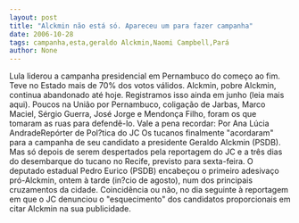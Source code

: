 ```yaml
---
layout: post
title: "Alckmin não está só. Apareceu um para fazer campanha"
date: 2006-10-28
tags: campanha,esta,geraldo Alckmin,Naomi Campbell,Pará
author: None
---
```

Lula liderou a campanha presidencial em Pernambuco do começo ao fim. Teve no Estado mais de 70% dos votos válidos. Alckmin, pobre Alckmin, continua abandonado até hoje. Registramos isso ainda em junho (leia mais aqui).
Poucos na União por Pernambuco, coligação de Jarbas, Marco Maciel, Sérgio Guerra, José Jorge e Mendonça Filho, foram os que tomaram as ruas para defendê-lo.
Vale a pena recordar:
Por Ana Lúcia AndradeRepórter de Pol?tica do JC 
Os tucanos finalmente \"acordaram\" para a campanha de seu candidato a presidente Geraldo Alckmin (PSDB). Mas só depois de serem despertados pela reportagem do JC e a três dias do desembarque do tucano no Recife, previsto para sexta-feira. 
O deputado estadual Pedro Eurico (PSDB) encabeçou o primeiro adesivaço pró-Alckmin, ontem à tarde (in?cio de agosto), num dos principais cruzamentos da cidade. 
Coincidência ou não, no dia seguinte à reportagem em que o JC denunciou o \"esquecimento\" dos candidatos proporcionais em citar Alckmin na sua publicidade.  